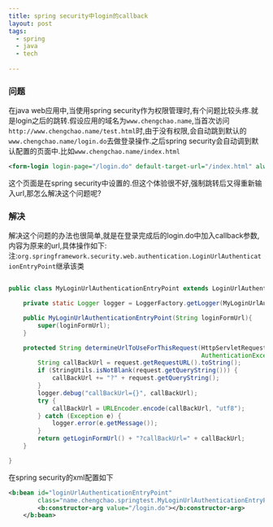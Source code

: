 ```yaml
---
title: spring security中login的callback 
layout: post
tags:
  - spring
  - java
  - tech
  
---
```


### 问题
在java web应用中,当使用spring security作为权限管理时,有个问题比较头疼.就是login之后的跳转.假设应用的域名为`www.chengchao.name`,当首次访问`http://www.chengchao.name/test.html`时,由于没有权限,会自动跳到默认的`www.chengchao.name/login.do`去做登录操作.之后spring security会自动调到默认配置的页面中.比如`www.chengchao.name/index.html`

```xml
<form-login login-page="/login.do" default-target-url="/index.html" always-use-default-target="true" />
```

这个页面是在spring security中设置的.但这个体验很不好,强制跳转后又得重新输入url,那怎么解决这个问题呢?

### 解决

解决这个问题的办法也很简单,就是在登录完成后的login.do中加入callback参数,内容为原来的url,具体操作如下:  
注:`org.springframework.security.web.authentication.LoginUrlAuthenticationEntryPoint`继承该类

```java

public class MyLoginUrlAuthenticationEntryPoint extends LoginUrlAuthenticationEntryPoint {

    private static Logger logger = LoggerFactory.getLogger(MyLoginUrlAuthenticationEntryPoint.class);

    public MyLoginUrlAuthenticationEntryPoint(String loginFormUrl){
        super(loginFormUrl);
    }

    protected String determineUrlToUseForThisRequest(HttpServletRequest request, HttpServletResponse response,
                                                     AuthenticationException exception) {
        String callBackUrl = request.getRequestURL().toString();
        if (StringUtils.isNotBlank(request.getQueryString())) {
            callBackUrl += "?" + request.getQueryString();
        }
        logger.debug("callBackUrl={}", callBackUrl);
        try {
            callBackUrl = URLEncoder.encode(callBackUrl, "utf8");
        } catch (Exception e) {
            logger.error(e.getMessage());
        }
        return getLoginFormUrl() + "?callBackUrl=" + callBackUrl;
    }

}
```

在spring security的xml配置如下

```xml
<b:bean id="loginUrlAuthenticationEntryPoint"
		class="name.chengchao.springtest.MyLoginUrlAuthenticationEntryPoint" >
		<b:constructor-arg value="/login.do"></b:constructor-arg>
	</b:bean>
```

